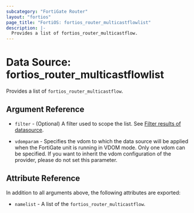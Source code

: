 ```yaml
---
subcategory: "FortiGate Router"
layout: "fortios"
page_title: "FortiOS: fortios_router_multicastflowlist"
description: |-
  Provides a list of fortios_router_multicastflow.
---
```


# Data Source: fortios_router_multicastflowlist
Provides a list of `fortios_router_multicastflow`.

## Argument Reference

* `filter` - (Optional) A filter used to scope the list. See [Filter results of datasource](https://registry.terraform.io/providers/poroping/fortios/latest/docs/guides/fgt_filter).

* `vdomparam` - Specifies the vdom to which the data source will be applied when the FortiGate unit is running in VDOM mode. Only one vdom can be specified. If you want to inherit the vdom configuration of the provider, please do not set this parameter.

## Attribute Reference

In addition to all arguments above, the following attributes are exported:

* `namelist` -  A list of the `fortios_router_multicastflow`.
